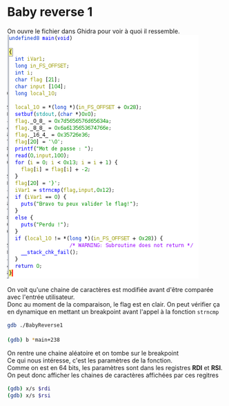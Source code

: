 # Baby reverse 1

On ouvre le fichier dans Ghidra pour voir à quoi il ressemble.  
![main func](imgs/main.png)

On voit qu'une chaine de caractères est modifiée avant d'être comparée avec l'entrée utilisateur.  
Donc au moment de la comparaison, le flag est en clair. On peut vérifier ça en dynamique en mettant un breakpoint avant l'appel à la fonction `strncmp`  
```bash
gdb ./BabyReverse1

(gdb) b *main+238
```  

On rentre une chaine aléatoire et on tombe sur le breakpoint  
Ce qui nous intéresse, c'est les paramètres de la fonction.  
Comme on est en 64 bits, les paramètres sont dans les registres **RDI** et **RSI**.  
On peut donc afficher les chaines de caractères affichées par ces regitres  
```bash
(gdb) x/s $rdi
(gdb) x/s $rsi
```